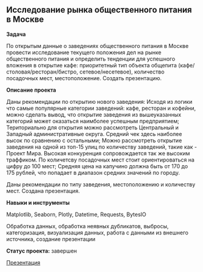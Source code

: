 ## Исследование рынка общественного питания в Москве

**Задача**   


 По открытым данные о заведениях общественного питания в Москве провести исследование текущего положения дел на рынке общественного питания и определить тенденции для успешного вложения в открытие кафе: приоритетный тип объекта общепита (кафе/столовая/ресторан/бистро, сетевое/несетевое), количество посадочных мест, местоположение.
Создать презентацию.


**Описание проекта**


Даны рекомендации по открытию нового заведения:
Исходя из логики что самые популярные категории заведений: кафе, ресторан и кофейни, можно сделать вывод, что открытие заведения из вышеуказанных категорий может оказаться наимболее успешным предприятием;
Териториально для открытия можно рассмотреть Центральный и Западный административные округа. Средний чек здесь наиболее высок по сравнению с остальными;
Можно рассмотреть открытие заведения на одной из топ-15 улиц по количеству заведений, такие как - Проект Мира. Высокая конкуренция сопровождается так же высоким траффиком.
По количетсву посадочных мест стоит ориентироваться на цифру до 100 мест;
Средняя цена на капучино должна быть от 170 до 175 рублей, что попадает в диапазон средних значений по городу.


Даны рекомендации по типу заведения, местоположению и количеству мест. Создана презентация.


**Навыки и инструменты**  


 Matplotlib, Seaborn, Plotly, Datetime, Requests, BytesIO


Обработка данных, обработка неявных  дубликатов, выбросы, категоризация, визуализация данных, работа с данными из внешнего источника, создание презентации


**Статус проекта:** завершен



[Презентация]( https://disk.yandex.ru/d/kD48ygZ9jcfHIw)
